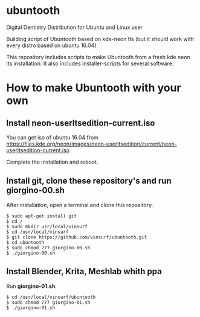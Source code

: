 # ubuntooth
Digital Dentistry Distribution for Ubuntu and Linux user

Building script of Ubuntooth based on kde-neon lts (but it should work with every distro based on ubuntu 16.04)

This repository includes scripts to make Ubuntooth from a fresh kde neon lts installation.
It also includes installer-scripts for several software.

# How to make Ubuntooth with your own

## Install neon-userltsedition-current.iso

You can get iso of ubuntu 16.04 from https://files.kde.org/neon/images/neon-userltsedition/current/neon-userltsedition-current.iso

Complete the installation and reboot.

## Install git, clone these repository's and run giorgino-00.sh

After installation, open a terminal and clone this repository.

    $ sudo apt-get install git
    $ cd /
    $ sudo mkdir usr/local/vinsurf
    $ cd /usr/local/vinsurf
    $ git clone https://github.com/vinsurf/ubuntooth.git
    $ cd ubuntooth
    $ sudo chmod 777 giorgino-00.sh
    $ ./giorgino-00.sh


## Install Blender, Krita, Meshlab whith ppa

Run **giorgino-01.sh**.

    $ cd /usr/local/vinsurf/ubuntooth
    $ sudo chmod 777 giorgino-01.sh
    $ ./giorgino-01.sh
